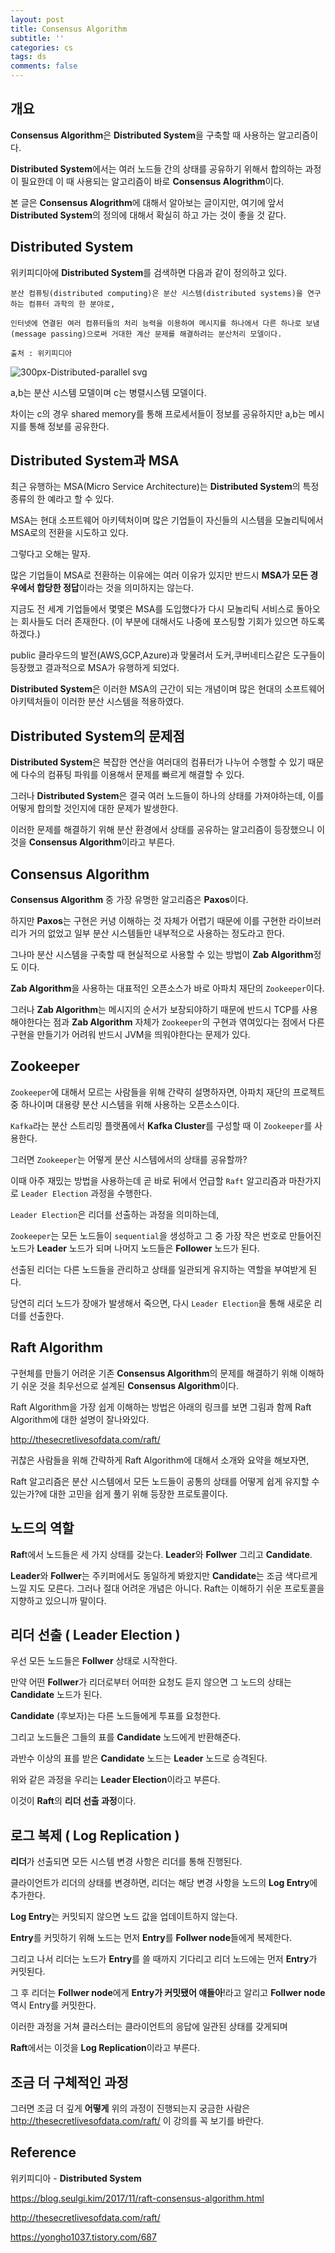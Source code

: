 ```yaml
---
layout: post
title: Consensus Algorithm
subtitle: ''
categories: cs
tags: ds
comments: false
---
```


## 개요

**Consensus Algorithm**은 **Distributed System**을 구축할 때 사용하는 알고리즘이다.

**Distributed System**에서는 여러 노드들 간의 상태를 공유하기 위해서 합의하는 과정이 필요한데 이 때 사용되는 알고리즘이 바로 **Consensus Alogrithm**이다.

본 글은 **Consensus Alogrithm**에 대해서 알아보는 글이지만, 여기에 앞서 **Distributed System**의 정의에 대해서 확실히 하고 가는 것이 좋을 것 같다.

## Distributed System

위키피디아에 **Distributed System**를 검색하면 다음과 같이 정의하고 있다.

```
분산 컴퓨팅(distributed computing)은 분산 시스템(distributed systems)을 연구하는 컴퓨터 과학의 한 분야로,

인터넷에 연결된 여러 컴퓨터들의 처리 능력을 이용하여 메시지를 하나에서 다른 하나로 보냄(message passing)으로써 거대한 계산 문제를 해결하려는 분산처리 모델이다.

출처 : 위키피디아
```

![300px-Distributed-parallel svg](https://user-images.githubusercontent.com/43809168/79941363-14b08280-849f-11ea-9b06-1d2141f36a65.png)

a,b는 분산 시스템 모델이며 c는 병렬시스템 모델이다.

차이는 c의 경우 shared memory를 통해 프로세서들이 정보를 공유하지만 a,b는 메시지를 통해 정보를 공유한다.

## Distributed System과 MSA

최근 유행하는 MSA(Micro Service Architecture)는 **Distributed System**의 특정 종류의 한 예라고 할 수 있다.

MSA는 현대 소프트웨어 아키텍처이며 많은 기업들이 자신들의 시스템을 모놀리틱에서 MSA로의 전환을 시도하고 있다.

그렇다고 오해는 말자.

많은 기업들이 MSA로 전환하는 이유에는 여러 이유가 있지만 반드시 **MSA가 모든 경우에서 합당한 정답**이라는 것을 의미하지는 않는다.

지금도 전 세계 기업들에서 몇몇은 MSA를 도입했다가 다시 모놀리틱 서비스로 돌아오는 회사들도 더러 존재한다. (이 부분에 대해서도 나중에 포스팅할 기회가 있으면 하도록 하겠다.)

public 클라우드의 발전(AWS,GCP,Azure)과 맞물려서 도커,쿠버네티스같은 도구들이 등장했고 결과적으로 MSA가 유행하게 되었다.

**Distributed System**은 이러한 MSA의 근간이 되는 개념이며 많은 현대의 소프트웨어 아키텍처들이 이러한 분산 시스템을 적용하였다.

## Distributed System의 문제점

**Distributed System**은 복잡한 연산을 여러대의 컴퓨터가 나누어 수행할 수 있기 때문에 다수의 컴퓨팅 파워를 이용해서 문제를 빠르게 해결할 수 있다.

그러나 **Distributed System**은 결국 여러 노드들이 하나의 상태를 가져야하는데, 이를 어떻게 합의할 것인지에 대한 문제가 발생한다.

이러한 문제를 해결하기 위해 분산 환경에서 상태를 공유하는 알고리즘이 등장했으니 이것을 **Consensus Algorithm**이라고 부른다.

## Consensus Algorithm

**Consensus Algorithm** 중 가장 유명한 알고리즘은 **Paxos**이다.

하지만 **Paxos**는 구현은 커녕 이해하는 것 자체가 어렵기 때문에 이를 구현한 라이브러리가 거의 없었고 일부 분산 시스템들만 내부적으로 사용하는 정도라고 한다.

그나마 분산 시스템을 구축할 때 현실적으로 사용할 수 있는 방법이 **Zab Algorithm**정도 이다.

**Zab Algorithm**을 사용하는 대표적인 오픈소스가 바로 아파치 재단의 `Zookeeper`이다.

그러나 **Zab Algorithm**는 메시지의 순서가 보장되야하기 때문에 반드시 TCP를 사용해야한다는 점과 **Zab Algorithm** 자체가 `Zookeeper`의 구현과 엮여있다는 점에서 다른 구현을 만들기가 어려워 반드시 JVM을 띄워야한다는 문제가 있다.

## Zookeeper

`Zookeeper`에 대해서 모르는 사람들을 위해 간략히 설명하자면, 아파치 재단의 프로젝트 중 하나이며 대용량 분산 시스템을 위해 사용하는 오픈소스이다.

`Kafka`라는 분산 스트리밍 플랫폼에서 **Kafka Cluster**를 구성할 때 이 `Zookeeper`를 사용한다.

그러면 `Zookeeper`는 어떻게 분산 시스템에서의 상태를 공유할까?

이때 아주 재밌는 방법을 사용하는데 곧 바로 뒤에서 언급할 `Raft` 알고리즘과 마찬가지로 `Leader Election` 과정을 수행한다.

`Leader Election`은 리더를 선출하는 과정을 의미하는데,

`Zookeeper`는 모든 노드들이 `sequential`을 생성하고 그 중 가장 작은 번호로 만들어진 노드가 **Leader** 노드가 되며 나머지 노드들은 **Follower** 노드가 된다.

선출된 리더는 다른 노드들을 관리하고 상태를 일관되게 유지하는 역할을 부여받게 된다.

당연히 리더 노드가 장애가 발생해서 죽으면, 다시 `Leader Election`을 통해 새로운 리더를 선출한다.

## Raft Algorithm

구현체를 만들기 어려운 기존 **Consensus Algorithm**의 문제를 해결하기 위해 이해하기 쉬운 것을 최우선으로 설계된 **Consensus Algorithm**이다.

Raft Algorithm을 가장 쉽게 이해하는 방법은 아래의 링크를 보면 그림과 함께 Raft Algorithm에 대한 설명이 잘나와있다.

<http://thesecretlivesofdata.com/raft/>

귀찮은 사람들을 위해 간략하게 Raft Algorithm에 대해서 소개와 요약을 해보자면,

Raft 알고리즘은 분산 시스템에서 모든 노드들이 공통의 상태를 어떻게 쉽게 유지할 수 있는가?에 대한 고민을 쉽게 풀기 위해 등장한 프로토콜이다.

## 노드의 역할

**Raf**t에서 노드들은 세 가지 상태를 갖는다. **Leader**와 **Follwer** 그리고 **Candidate**.

**Leader**와 **Follwer**는 주키퍼에서도 동일하게 봐왔지만 **Candidate**는 조금 색다르게 느낄 지도 모른다. 그러나 절대 어려운 개념은 아니다. Raft는 이해하기 쉬운 프로토콜을 지향하고 있으니까 말이다.

## 리더 선출 ( Leader Election )

우선 모든 노드들은 **Follwer** 상태로 시작한다.

만약 어떤 **Follwer**가 리더로부터 어떠한 요청도 듣지 않으면 그 노드의 상태는 **Candidate** 노드가 된다.

**Candidate** (후보자)는 다른 노드들에게 투표를 요청한다.

그리고 노드들은 그들의 표를 **Candidate** 노드에게 반환해준다.

과반수 이상의 표를 받은 **Candidate** 노드는 **Leader** 노드로 승격된다.

위와 같은 과정을 우리는 **Leader Election**이라고 부른다.

이것이 **Raft**의 **리더 선출 과정**이다.

## 로그 복제 ( Log Replication )

**리더**가 선출되면 모든 시스템 변경 사항은 리더를 통해 진행된다.

클라이언트가 리더의 상태를 변경하면, 리더는 해당 변경 사항을 노드의 **Log Entry**에 추가한다.

**Log Entry**는 커밋되지 않으면 노드 값을 업데이트하지 않는다.

**Entry**를 커밋하기 위해 노드는 먼저 **Entry**를 **Follwer node**들에게 복제한다.

그리고 나서 리더는 노드가 **Entry**를 쓸 때까지 기다리고 리더 노드에는 먼저 **Entry**가 커밋된다.

그 후 리더는 **Follwer node**에게 **Entry가 커밋됐어 얘들아**!라고 알리고 **Follwer node** 역시 Entry를 커밋한다.

이러한 과정을 거쳐 클러스터는 클라이언트의 응답에 일관된 상태를 갖게되며

**Raft**에서는 이것을 **Log Replication**이라고 부른다.

## 조금 더 구체적인 과정

그러면 조금 더 깊게 **어떻게** 위의 과정이 진행되는지 궁금한 사람은 <http://thesecretlivesofdata.com/raft/> 이 강의를 꼭 보기를 바란다.

## Reference

위키피디아 - **Distributed System**

<https://blog.seulgi.kim/2017/11/raft-consensus-algorithm.html>

<http://thesecretlivesofdata.com/raft/>

<https://yongho1037.tistory.com/687>
